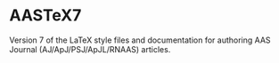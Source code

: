 # AASTeX7
Version 7 of the LaTeX style files and documentation for authoring AAS Journal (AJ/ApJ/PSJ/ApJL/RNAAS) articles.
